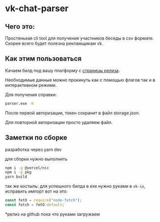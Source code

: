 # vk-chat-parser

## Чего это:

Простенькая cli tool для получения участников беседы в csv формате. Скорее всего
будет полезна рекламщикам vk.

## Как этим пользоваться

Качаем билд под вашу платформу с
[страницы релиза](https://github.com/shamanov-d/vk-chat-parser/releases).

Необходимые данные можно прокинуть как с помощью флагов так и в интерактивном
режиме.

Для получения справки:

```sh
parser.exe -h
```

После первой авторизации, токен сохранит в файл storage.json.

Для повторной авторизации просто удаляем файл.

## Заметки по сборке

разработка через yarn dev

для сборки нужно выполнить

```sh
npm i -g @vercel/ncc
npm i -g pkg
yarn build
```

так же костыль: для успешного билда в exe нужно руками в `vk-io`, исправить
импорт вот на это:

```js
const fetO = require("node-fetch");
const fetch = fetO.default;
```

\*релиз на github пока что руками загружаем
